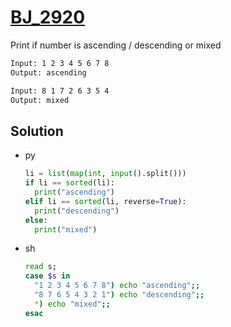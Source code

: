 # [BJ_2920](https://acmicpc.net/problem/2920)

Print if number is ascending / descending or mixed

```txt
Input: 1 2 3 4 5 6 7 8
Output: ascending

Input: 8 1 7 2 6 3 5 4
Output: mixed
```

## Solution

* py

  ```py
  li = list(map(int, input().split()))
  if li == sorted(li):
    print("ascending")
  elif li == sorted(li, reverse=True):
    print("descending")
  else:
    print("mixed")
  ```

* sh

  ```sh
  read s;
  case $s in
    "1 2 3 4 5 6 7 8") echo "ascending";;
    "8 7 6 5 4 3 2 1") echo "descending";;
    *) echo "mixed";;
  esac
  ```
